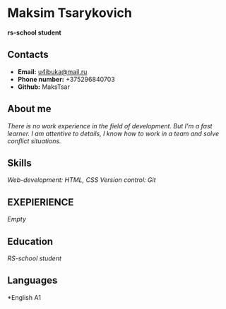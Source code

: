 # Maksim Tsarykovich
**rs-school student**
## Contacts
* **Email:** u4ibuka@mail.ru
* **Phone number:** +375296840703
* **Github:** MaksTsar
## About me
*There is no work experience in the field of development. But I'm a fast learner. I am attentive to details, I know how to work in a team and solve conflict situations.*
## Skills
*Web-development: HTML, CSS*
*Version control: Git*
## EXEPIERIENCE
*Empty*
## Education
*RS-school student*
## Languages 
*English A1


